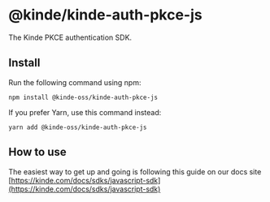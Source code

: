 # @kinde/kinde-auth-pkce-js

The Kinde PKCE authentication SDK.

## Install

Run the following command using npm:

```
npm install @kinde-oss/kinde-auth-pkce-js
```

If you prefer Yarn, use this command instead:

```
yarn add @kinde-oss/kinde-auth-pkce-js
```

## How to use

The easiest way to get up and going is following this guide on our docs site [https://kinde.com/docs/sdks/javascript-sdk](https://kinde.com/docs/sdks/javascript-sdk)
